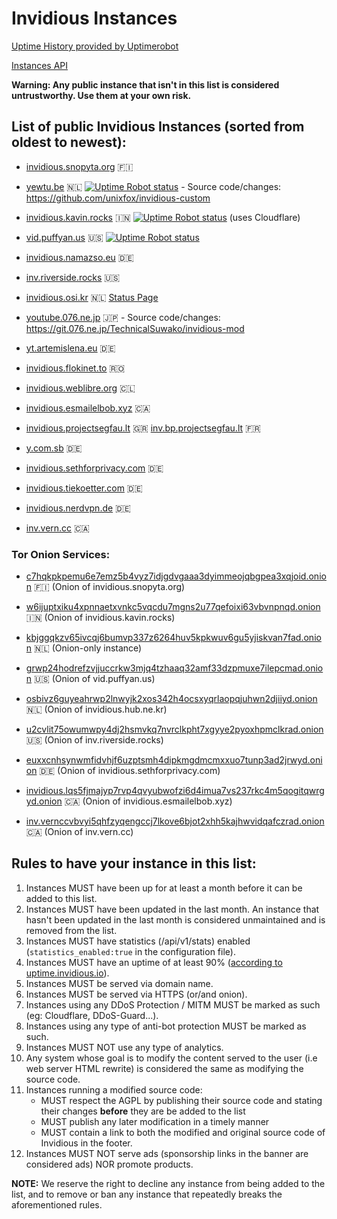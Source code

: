 # Invidious Instances

[Uptime History provided by Uptimerobot](https://stats.uptimerobot.com/89VnzSKAn)

[Instances API](https://api.invidious.io/)

**Warning: Any public instance that isn't in this list is considered untrustworthy. Use them at your own risk.**

## List of public Invidious Instances (sorted from oldest to newest):

* [invidious.snopyta.org](https://invidious.snopyta.org) 🇫🇮

* [yewtu.be](https://yewtu.be) 🇳🇱 [![Uptime Robot status](https://img.shields.io/uptimerobot/status/m783898765-2a4efa67aa8d1c7be6b1dd9d)](https://uptime.invidious.io/784257752) - Source code/changes: https://github.com/unixfox/invidious-custom

* [invidious.kavin.rocks](https://invidious.kavin.rocks) 🇮🇳 [![Uptime Robot status](https://img.shields.io/uptimerobot/status/m786132664-f9fa738fba1c4dc2f7364f71)](https://status.kavin.rocks/786132664) (uses Cloudflare)

* [vid.puffyan.us](https://vid.puffyan.us) 🇺🇸 [![Uptime Robot status](https://img.shields.io/uptimerobot/status/m786947233-1131c3f67b9a20621b1926d3?style=plastic)](https://stats.uptimerobot.com/n7A08HGVl6/786947233)

* [invidious.namazso.eu](https://invidious.namazso.eu) 🇩🇪

* [inv.riverside.rocks](https://inv.riverside.rocks) 🇺🇸

* [invidious.osi.kr](https://invidious.osi.kr) 🇳🇱 [Status Page](https://status.osbusiness.net/report/uptime/6e47474f3737993d8a3fde06f33dc128/)

* [youtube.076.ne.jp](https://youtube.076.ne.jp) 🇯🇵 - Source code/changes: https://git.076.ne.jp/TechnicalSuwako/invidious-mod

* [yt.artemislena.eu](https://yt.artemislena.eu) 🇩🇪

* [invidious.flokinet.to](https://invidious.flokinet.to) 🇷🇴

* [invidious.weblibre.org](https://invidious.weblibre.org) 🇨🇱

* [invidious.esmailelbob.xyz](https://invidious.esmailelbob.xyz) 🇨🇦

* [invidious.projectsegfau.lt](https://invidious.projectsegfau.lt) 🇬🇷 [inv.bp.projectsegfau.lt](https://inv.bp.projectsegfau.lt) 🇫🇷

* [y.com.sb](https://y.com.sb) 🇩🇪

* [invidious.sethforprivacy.com](https://invidious.sethforprivacy.com) 🇩🇪

* [invidious.tiekoetter.com](https://invidious.tiekoetter.com) 🇩🇪

* [invidious.nerdvpn.de](https://invidious.nerdvpn.de) 🇩🇪

* [inv.vern.cc](https://inv.vern.cc) 🇨🇦

### Tor Onion Services:
* [c7hqkpkpemu6e7emz5b4vyz7idjgdvgaaa3dyimmeojqbgpea3xqjoid.onion](http://c7hqkpkpemu6e7emz5b4vyz7idjgdvgaaa3dyimmeojqbgpea3xqjoid.onion) 🇫🇮 (Onion of invidious.snopyta.org)

* [w6ijuptxiku4xpnnaetxvnkc5vqcdu7mgns2u77qefoixi63vbvnpnqd.onion](http://w6ijuptxiku4xpnnaetxvnkc5vqcdu7mgns2u77qefoixi63vbvnpnqd.onion) 🇮🇳 (Onion of invidious.kavin.rocks)

* [kbjggqkzv65ivcqj6bumvp337z6264huv5kpkwuv6gu5yjiskvan7fad.onion](http://kbjggqkzv65ivcqj6bumvp337z6264huv5kpkwuv6gu5yjiskvan7fad.onion) 🇳🇱 (Onion-only instance)

* [grwp24hodrefzvjjuccrkw3mjq4tzhaaq32amf33dzpmuxe7ilepcmad.onion](http://grwp24hodrefzvjjuccrkw3mjq4tzhaaq32amf33dzpmuxe7ilepcmad.onion) 🇺🇸 (Onion of vid.puffyan.us)

* [osbivz6guyeahrwp2lnwyjk2xos342h4ocsxyqrlaopqjuhwn2djiiyd.onion](http://osbivz6guyeahrwp2lnwyjk2xos342h4ocsxyqrlaopqjuhwn2djiiyd.onion) 🇳🇱 (Onion of invidious.hub.ne.kr)

*  [u2cvlit75owumwpy4dj2hsmvkq7nvrclkpht7xgyye2pyoxhpmclkrad.onion](http://u2cvlit75owumwpy4dj2hsmvkq7nvrclkpht7xgyye2pyoxhpmclkrad.onion) 🇺🇸 (Onion of inv.riverside.rocks)

* [euxxcnhsynwmfidvhjf6uzptsmh4dipkmgdmcmxxuo7tunp3ad2jrwyd.onion](http://euxxcnhsynwmfidvhjf6uzptsmh4dipkmgdmcmxxuo7tunp3ad2jrwyd.onion/) 🇩🇪 (Onion of invidious.sethforprivacy.com)

* [invidious.lqs5fjmajyp7rvp4qvyubwofzi6d4imua7vs237rkc4m5qogitqwrgyd.onion](http://invidious.lqs5fjmajyp7rvp4qvyubwofzi6d4imua7vs237rkc4m5qogitqwrgyd.onion) 🇨🇦 (Onion of invidious.esmailelbob.xyz)

* [inv.vernccvbvyi5qhfzyqengccj7lkove6bjot2xhh5kajhwvidqafczrad.onion](http://inv.vernccvbvyi5qhfzyqengccj7lkove6bjot2xhh5kajhwvidqafczrad.onion/) 🇨🇦 (Onion of inv.vern.cc)


## Rules to have your instance in this list:

1. Instances MUST have been up for at least a month before it can be added to this list.
2. Instances MUST have been updated in the last month. An instance that hasn't been updated in the last month is considered unmaintained and is removed from the list.
3. Instances MUST have statistics (/api/v1/stats) enabled (`statistics_enabled:true` in the configuration file).
4. Instances MUST have an uptime of at least 90% ([according to uptime.invidious.io](https://uptime.invidious.io/)).
5. Instances MUST be served via domain name.
6. Instances MUST be served via HTTPS (or/and onion).
7. Instances using any DDoS Protection / MITM MUST be marked as such (eg: Cloudflare, DDoS-Guard...).
8. Instances using any type of anti-bot protection MUST be marked as such.
9. Instances MUST NOT use any type of analytics.
10. Any system whose goal is to modify the content served to the user (i.e web server HTML rewrite) is considered the same as modifying the source code.
11. Instances running a modified source code:
    - MUST respect the AGPL by publishing their source code and stating their changes **before** they are be added to the list
    - MUST publish any later modification in a timely manner
    - MUST contain a link to both the modified and original source code of Invidious in the footer.
12. Instances MUST NOT serve ads (sponsorship links in the banner are considered ads) NOR promote products.

**NOTE:** We reserve the right to decline any instance from being added to the list, and to remove or ban any instance that repeatedly breaks the aforementioned rules.
